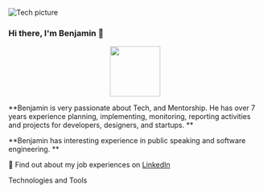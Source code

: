 ![Tech picture](https://user-images.githubusercontent.com/6759031/140734194-2f2f30a0-d311-44e5-872d-10657f9c82c7.png)

### Hi there, I'm Benjamin 👋

<div id="header" align="center">
  <img src="https://media.giphy.com/media/M9gbBd9nbDrOTu1Mqx/giphy.gif" width="100"/>
</div>

**Benjamin is very passionate about Tech, and Mentorship. He has over 7 years experience planning, implementing, monitoring, reporting activities and projects for developers, designers, and startups. **

**Benjamin has interesting experience in public speaking and software engineering. ** 

🤔 Find out about my job experiences on [LinkedIn](https://www.linkedin.com/in/benjamin-effiong-b4963512a/)

Technologies and Tools
<!--
**Bennyyoung/Bennyyoung** is a ✨ _special_ ✨ repository because its `README.md` (this file) appears on your GitHub profile.

Here are some ideas to get you started:

- 🔭 I’m currently working on ...
- 🌱 I’m currently learning ...
- 👯 I’m looking to collaborate on ...
- 🤔 I’m looking for help with ...
- 💬 Ask me about ...
- 📫 How to reach me: ...
- 😄 Pronouns: ...
- ⚡ Fun fact: ...
-->
